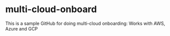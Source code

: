# multi-cloud-onboard
This is a sample GitHub for doing multi-cloud onboarding: Works with AWS, Azure and GCP
